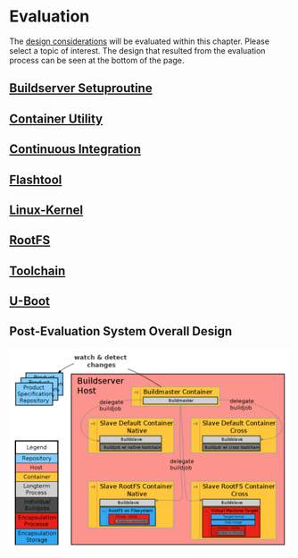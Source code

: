 # Evaluation
The [design considerations](design.md) will be evaluated within this chapter.
Please select a topic of interest. The design that resulted from the evaluation
process can be seen at the bottom of the page.

## [Buildserver Setuproutine](evaluation/buildserver-setuproutine.md)
## [Container Utility](evaluation/container-utility.md)
## [Continuous Integration](evaluation/continuous-integration.md)
## [Flashtool](evaluation/flashtool.md)
## [Linux-Kernel](evaluation/linux.md)
## [RootFS](evaluation/rootfs.md)
## [Toolchain](evaluation/toolchain.md)
## [U-Boot](evaluation/uboot.md)

## Post-Evaluation System Overall Design
![](background/img/post-eval_result_design.png)
